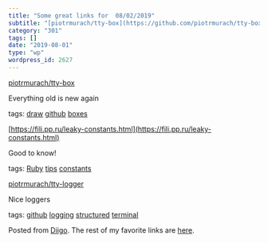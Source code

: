 ```yaml
---
title: "Some great links for  08/02/2019"
subtitle: "[piotrmurach/tty-box](https://github.com/piotrmurach/tty-box)"
category: "301"
tags: []
date: "2019-08-01"
type: "wp"
wordpress_id: 2627
---
```

[piotrmurach/tty-box](https://github.com/piotrmurach/tty-box) 

Everything old is new again

 tags: [draw](https://www.diigo.com/user/pitosalas/draw) [github](https://www.diigo.com/user/pitosalas/github) [boxes](https://www.diigo.com/user/pitosalas/boxes)

 [https://fili.pp.ru/leaky-constants.html](https://fili.pp.ru/leaky-constants.html) 

Good to know!

 tags: [Ruby](https://www.diigo.com/user/pitosalas/Ruby) [tips](https://www.diigo.com/user/pitosalas/tips) [constants](https://www.diigo.com/user/pitosalas/constants)

 [piotrmurach/tty-logger](https://github.com/piotrmurach/tty-logger) 

Nice loggers

 tags: [github](https://www.diigo.com/user/pitosalas/github) [logging](https://www.diigo.com/user/pitosalas/logging) [structured](https://www.diigo.com/user/pitosalas/structured) [terminal](https://www.diigo.com/user/pitosalas/terminal)

Posted from [Diigo](https://www.diigo.com). The rest of my favorite links are [here](https://www.diigo.com/user/pitosalas).